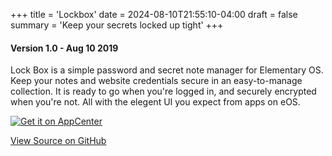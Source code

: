 +++
title = 'Lockbox'
date = 2024-08-10T21:55:10-04:00
draft = false
summary = 'Keep your secrets locked up tight'
+++

#### Version 1.0 - Aug 10 2019

Lock Box is a simple password and secret note manager for Elementary OS. Keep your notes and website credentials secure 
in an easy-to-manage collection. It is ready to go when you're logged in, and securely encrypted when you're not. All 
with the elegent UI you expect from apps on eOS.

[![Get it on AppCenter](https://appcenter.elementary.io/badge.svg "Get it on AppCenter")](https://appcenter.elementary.io/com.github.skarva.lockbox)

[View Source on GitHub](https://github.com/skarva/lockbox/)
